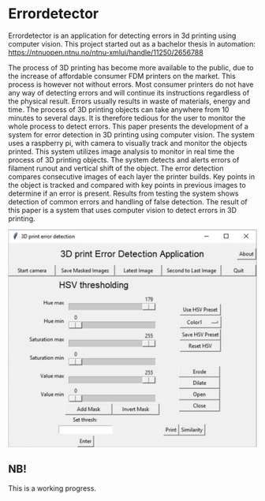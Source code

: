 # Errordetector

Errordetector is an application for detecting errors in 3d printing using computer vision.
This project started out as a bachelor thesis in automation:
https://ntnuopen.ntnu.no/ntnu-xmlui/handle/11250/2656788

The process of 3D printing has become more available to the public, due to the increase of
affordable consumer FDM printers on the market. This process is however not without errors.
Most consumer printers do not have any way of detecting errors and will continue its
instructions regardless of the physical result. Errors usually results in waste of materials,
energy and time. The process of 3D printing objects can take anywhere from 10 minutes to
several days. It is therefore tedious for the user to monitor the whole process to detect errors.
This paper presents the development of a system for error detection in 3D printing using
computer vision. The system uses a raspberry pi, with camera to visually track and monitor
the objects printed. This system utilizes image analysis to monitor in real time the process of
3D printing objects. The system detects and alerts errors of filament runout and vertical shift
of the object.
The error detection compares consecutive images of each layer the printer builds. Key points
in the object is tracked and compared with key points in previous images to determine if an
error is present. Results from testing the system shows detection of common errors and
handling of false detection.
The result of this paper is a system that uses computer vision to detect errors in 3D printing.

![](images/gui.JPG)

## NB!
This is a working progress.
